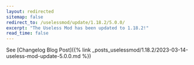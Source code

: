```yaml
---
layout: redirected
sitemap: false
redirect_to: /uselessmod/update/1.18.2/5.0.0/
excerpt: "The Useless Mod has been updated to 1.18.2!"
read_time: false
---
```


See [Changelog Blog Post]({% link _posts_uselessmod/1.18.2/2023-03-14-useless-mod-update-5.0.0.md %})